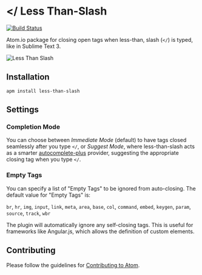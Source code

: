 # </ Less Than-Slash

[![Build Status](https://travis-ci.org/mrhanlon/less-than-slash.png)](https://travis-ci.org/mrhanlon/less-than-slash)

Atom.io package for closing open tags when less-than, slash (`</`) is typed, like in Sublime Text 3.


![Less Than Slash](https://mrhanlon.github.io/images/less-than-slash.gif)

## Installation

`apm install less-than-slash`

## Settings

### Completion Mode

You can choose between _Immediate Mode_ (default) to have tags closed seamlessly after you type `</`, or _Suggest Mode_, where less-than-slash acts as a smarter [autocomplete-plus](https://github.com/atom/autocomplete-plus) provider, suggesting the appropriate closing tag when you type `</`.

### Empty Tags

You can specify a list of "Empty Tags" to be ignored from auto-closing. The default value for "Empty Tags" is:

`br`, `hr`, `img`, `input`, `link`, `meta`, `area`, `base`, `col`, `command`, `embed`, `keygen`, `param`, `source`, `track`, `wbr`

The plugin will automatically ignore any self-closing tags. This is useful for frameworks like Angular.js, which allows the definition of custom elements.

## Contributing

Please follow the guidelines for [Contributing to Atom](https://atom.io/docs/latest/contributing).
